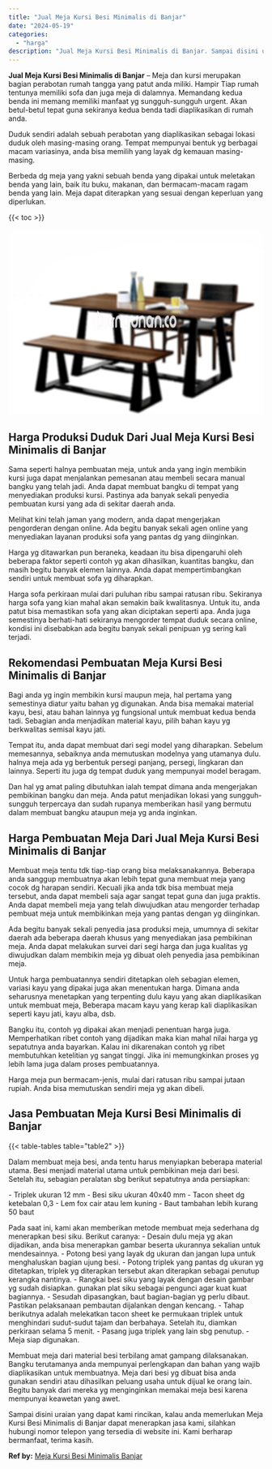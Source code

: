 ```yaml
---
title: "Jual Meja Kursi Besi Minimalis di Banjar"
date: "2024-05-19"
categories: 
  - "harga"
description: "Jual Meja Kursi Besi Minimalis di Banjar. Sampai disini uraian yang dapat kami rincikan, kalau anda memerlukan Meja Kursi Besi Minimalis di Banjar dapat mene..."
---
```


**Jual Meja Kursi Besi Minimalis di Banjar** – Meja dan kursi merupakan bagian perabotan rumah tangga yang patut anda miliki. Hampir Tiap rumah tentunya memiliki sofa dan juga meja di dalamnya. Memandang kedua benda ini memang memiliki manfaat yg sungguh-sungguh urgent. Akan betul-betul tepat guna sekiranya kedua benda tadi diaplikasikan di rumah anda.

Duduk sendiri adalah sebuah perabotan yang diaplikasikan sebagai lokasi duduk oleh masing-masing orang. Tempat mempunyai bentuk yg berbagai macam variasinya, anda bisa memilih yang layak dg kemauan masing-masing.

Berbeda dg meja yang yakni sebuah benda yang dipakai untuk meletakan benda yang lain, baik itu buku, makanan, dan bermacam-macam ragam benda yang lain. Meja dapat diterapkan yang sesuai dengan keperluan yang diperlukan.

{{< toc >}}

![Jual Meja Kursi Besi Minimalis di Banjar](/images/jual-meja-besi-murah02.png)

## Harga Produksi Duduk Dari Jual Meja Kursi Besi Minimalis di Banjar

Sama seperti halnya pembuatan meja, untuk anda yang ingin membikin kursi juga dapat menjalankan pemesanan atau membeli secara manual bangku yang telah jadi. Anda dapat membuat bangku di tempat yang menyediakan produksi kursi. Pastinya ada banyak sekali penyedia pembuatan kursi yang ada di sekitar daerah anda.

Melihat kini telah jaman yang modern, anda dapat mengerjakan pengorderan dengan online. Ada begitu banyak sekali agen online yang menyediakan layanan produksi sofa yang pantas dg yang diinginkan.

Harga yg ditawarkan pun beraneka, keadaan itu bisa dipengaruhi oleh beberapa faktor seperti contoh yg akan dihasilkan, kuantitas bangku, dan masih begitu banyak elemen lainnya. Anda dapat mempertimbangkan sendiri untuk membuat sofa yg diharapkan.

Harga sofa perkiraan mulai dari puluhan ribu sampai ratusan ribu. Sekiranya harga sofa yang kian mahal akan semakin baik kwalitasnya. Untuk itu, anda patut bisa memastikan sofa yang akan diciptakan seperti apa. Anda juga semestinya berhati-hati sekiranya mengorder tempat duduk secara online, kondisi ini disebabkan ada begitu banyak sekali penipuan yg sering kali terjadi.

## Rekomendasi Pembuatan Meja Kursi Besi Minimalis di Banjar

Bagi anda yg ingin membikin kursi maupun meja, hal pertama yang semestinya diatur yaitu bahan yg digunakan. Anda bisa memakai material kayu, besi, atau bahan lainnya yg fungsional untuk membuat kedua benda tadi. Sebagian anda menjadikan material kayu, pilih bahan kayu yg berkwalitas semisal kayu jati.

Tempat itu, anda dapat membuat dari segi model yang diharapkan. Sebelum memesannya, sebaiknya anda memutuskan modelnya yang utamanya dulu. halnya meja ada yg berbentuk persegi panjang, persegi, lingkaran dan lainnya. Seperti itu juga dg tempat duduk yang mempunyai model beragam.

Dan hal yg amat paling dibutuhkan ialah tempat dimana anda mengerjakan pembikinan bangku dan meja. Anda patut menjadikan lokasi yang sungguh-sungguh terpercaya dan sudah rupanya memberikan hasil yang bermutu dalam membuat bangku ataupun meja yg anda inginkan.

## Harga Pembuatan Meja Dari Jual Meja Kursi Besi Minimalis di Banjar

Membuat meja tentu tdk tiap-tiap orang bisa melaksanakannya. Beberapa anda sanggup membuatnya akan lebih tepat guna membuat meja yang cocok dg harapan sendiri. Kecuali jika anda tdk bisa membuat meja tersebut, anda dapat membeli saja agar sangat tepat guna dan juga praktis. Anda dapat membeli meja yang telah diwujudkan atau mengorder terhadap pembuat meja untuk membikinkan meja yang pantas dengan yg diinginkan.

Ada begitu banyak sekali penyedia jasa produksi meja, umumnya di sekitar daerah ada beberapa daerah khusus yang menyediakan jasa pembikinan meja. Anda dapat melakukan survei dari segi harga dan juga kualitas yg diwujudkan dalam membikin meja yg dibuat oleh penyedia jasa pembikinan meja.

Untuk harga pembuatannya sendiri ditetapkan oleh sebagian elemen, variasi kayu yang dipakai juga akan menentukan harga. Dimana anda seharusnya menetapkan yang terpenting dulu kayu yang akan diaplikasikan untuk membuat meja, Beberapa macam kayu yang kerap kali diaplikasikan seperti kayu jati, kayu alba, dsb.

Bangku itu, contoh yg dipakai akan menjadi penentuan harga juga. Memperhatikan ribet contoh yang dijadikan maka kian mahal nilai harga yg sepatutnya anda bayarkan. Kalau ini dikarenakan contoh yg ribet membutuhkan ketelitian yg sangat tinggi. Jika ini memungkinkan proses yg lebih lama juga dalam proses pembuatannya.

Harga meja pun bermacam-jenis, mulai dari ratusan ribu sampai jutaan rupiah. Anda bisa memutuskan sendiri meja yg akan dibeli.

## Jasa Pembuatan Meja Kursi Besi Minimalis di Banjar

{{< table-tables table="table2" >}}

Dalam membuat meja besi, anda tentu harus menyiapkan beberapa material utama. Besi menjadi material utama untuk pembikinan meja dari besi. Setelah itu, sebagian peralatan sbg berikut sepatutnya anda persiapkan:

\- Triplek ukuran 12 mm - Besi siku ukuran 40x40 mm - Tacon sheet dg ketebalan 0,3 - Lem fox cair atau lem kuning - Baut tambahan lebih kurang 50 baut

Pada saat ini, kami akan memberikan metode membuat meja sederhana dg menerapkan besi siku. Berikut caranya: - Desain dulu meja yg akan dijadikan, anda bisa menerapkan gambar beserta ukurannya sekalian untuk mendesainnya. - Potong besi yang layak dg ukuran dan jangan lupa untuk menghaluskan bagian ujung besi. - Potong triplek yang pantas dg ukuran yg ditetapkan, triplek yg diterapkan tersebut akan diterapkan sebagai penutup kerangka nantinya. - Rangkai besi siku yang layak dengan desain gambar yg sudah disiapkan. gunakan plat siku sebagai pengunci agar kuat kuat bagiannya. - Sesudah dipasangkan, baut bagian-bagian yg perlu dibaut. Pastikan pelaksanaan pembautan dijalankan dengan kencang. - Tahap berikutnya adalah melekatkan tacon sheet ke permukaan triplek untuk menghindari sudut-sudut tajam dan berbahaya. Setelah itu, diamkan perkiraan selama 5 menit. - Pasang juga triplek yang lain sbg penutup. - Meja siap digunakan.

Membuat meja dari material besi terbilang amat gampang dilaksanakan. Bangku terutamanya anda mempunyai perlengkapan dan bahan yang wajib diaplikasikan untuk membuatnya. Meja dari besi yg dibuat bisa anda gunakan sendiri atau dihasilkan peluang usaha untuk dijual ke orang lain. Begitu banyak dari mereka yg menginginkan memakai meja besi karena mempunyai keawetan yang awet.

Sampai disini uraian yang dapat kami rincikan, kalau anda memerlukan Meja Kursi Besi Minimalis di Banjar dapat menerapkan jasa kami, silahkan hubungi nomor telepon yang tersedia di website ini. Kami berharap bermanfaat, terima kasih.

**Ref by:** [Meja Kursi Besi Minimalis Banjar](https://id.wikipedia.org/wiki/Meja)
